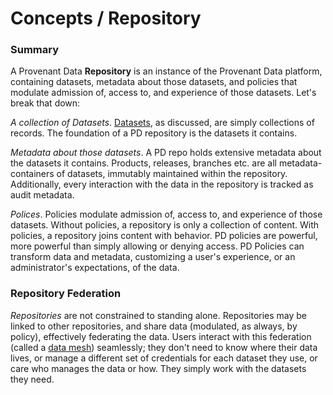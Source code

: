 # Concepts / Repository

### Summary

A Provenant Data **Repository** is an instance of the Provenant Data platform,
containing datasets, metadata about those datasets, and policies that modulate
admission of, access to, and experience of those datasets. Let's break that
down:

_A collection of Datasets_. [Datasets](/docs/concepts/dataset), as discussed,
are simply collections of records. The foundation of a PD repository is the
datasets it contains.

_Metadata about those datasets_. A PD repo holds extensive metadata about the
datasets it contains. Products, releases, branches etc. are all
metadata-containers of datasets, immutably maintained within the repository.
Additionally, every interaction with the data in the repository is tracked as
audit metadata.

_Polices_. Policies modulate admission of, access to, and experience of those
datasets. Without policies, a repository is only a collection of content. With
policies, a repository joins content with behavior. PD policies are powerful,
more powerful than simply allowing or denying access. PD Policies can transform
data and metadata, customizing a user's experience, or an administrator's
expectations, of the data.

### Repository Federation

*Repositories* are not constrained to standing alone. Repositories may be
linked to other repositories, and share data (modulated, as always, by policy),
effectively federating the data. Users interact with this federation (called a
[data mesh](/docs/concepts/mesh)) seamlessly; they don't need to know where
their data lives, or manage a different set of credentials for each dataset
they use, or care who manages the data or how. They simply work with the
datasets they need.

